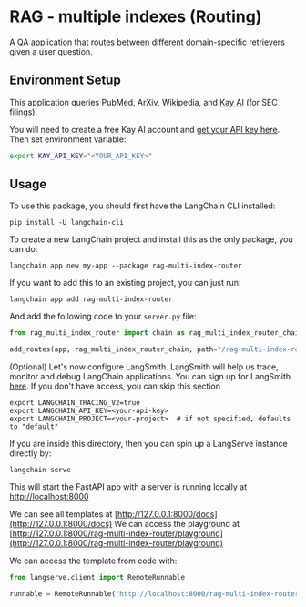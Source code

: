 # RAG - multiple indexes (Routing)

A QA application that routes between different domain-specific retrievers given a user question.

## Environment Setup

This application queries PubMed, ArXiv, Wikipedia, and [Kay AI](https://www.kay.ai) (for SEC filings).

You will need to create a free Kay AI account and [get your API key here](https://www.kay.ai). 
Then set environment variable:

```bash
export KAY_API_KEY="<YOUR_API_KEY>"
```

## Usage

To use this package, you should first have the LangChain CLI installed:

```shell
pip install -U langchain-cli
```

To create a new LangChain project and install this as the only package, you can do:

```shell
langchain app new my-app --package rag-multi-index-router
```

If you want to add this to an existing project, you can just run:

```shell
langchain app add rag-multi-index-router
```

And add the following code to your `server.py` file:
```python
from rag_multi_index_router import chain as rag_multi_index_router_chain

add_routes(app, rag_multi_index_router_chain, path="/rag-multi-index-router")
```

(Optional) Let's now configure LangSmith. 
LangSmith will help us trace, monitor and debug LangChain applications. 
You can sign up for LangSmith [here](https://smith.langchain.com/). 
If you don't have access, you can skip this section


```shell
export LANGCHAIN_TRACING_V2=true
export LANGCHAIN_API_KEY=<your-api-key>
export LANGCHAIN_PROJECT=<your-project>  # if not specified, defaults to "default"
```

If you are inside this directory, then you can spin up a LangServe instance directly by:

```shell
langchain serve
```

This will start the FastAPI app with a server is running locally at 
[http://localhost:8000](http://localhost:8000)

We can see all templates at [http://127.0.0.1:8000/docs](http://127.0.0.1:8000/docs)
We can access the playground at [http://127.0.0.1:8000/rag-multi-index-router/playground](http://127.0.0.1:8000/rag-multi-index-router/playground)  

We can access the template from code with:

```python
from langserve.client import RemoteRunnable

runnable = RemoteRunnable("http://localhost:8000/rag-multi-index-router")
```